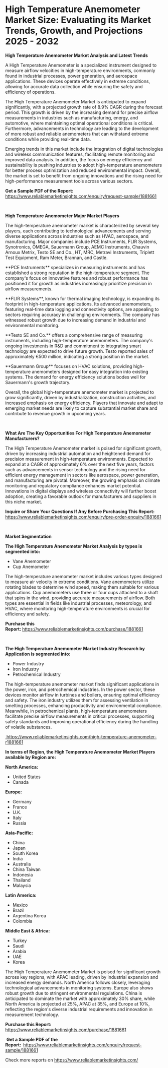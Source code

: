 <p><h1>High Temperature Anemometer Market Size: Evaluating its Market Trends, Growth, and Projections 2025 - 2032</h1></p><p><strong>High Temperature Anemometer Market Analysis and Latest Trends</strong></p>
<p><p>A High Temperature Anemometer is a specialized instrument designed to measure airflow velocities in high-temperature environments, commonly found in industrial processes, power generation, and aerospace applications. These devices operate effectively in extreme conditions, allowing for accurate data collection while ensuring the safety and efficiency of operations.</p><p>The High Temperature Anemometer Market is anticipated to expand significantly, with a projected growth rate of 8.9% CAGR during the forecast period. This growth is driven by the increasing demand for precise airflow measurements in industries such as manufacturing, energy, and automotive, where maintaining optimal operational conditions is critical. Furthermore, advancements in technology are leading to the development of more robust and reliable anemometers that can withstand extreme conditions while providing real-time data.</p><p>Emerging trends in this market include the integration of digital technologies and wireless communication features, facilitating remote monitoring and improved data analysis. In addition, the focus on energy efficiency and sustainability is pushing industries to adopt high-temperature anemometers for better process optimization and reduced environmental impact. Overall, the market is set to benefit from ongoing innovations and the rising need for high-performance measurement tools across various sectors.</p></p>
<p><strong>Get a Sample PDF of the Report:&nbsp;</strong> <a href="https://www.reliablemarketinsights.com/enquiry/request-sample/1881661?utm_campaign=3064&utm_medium=2&utm_source=Github&utm_content=ia&utm_term=11042025&utm_id=high-temperature-anemometer">https://www.reliablemarketinsights.com/enquiry/request-sample/1881661</a></p>
<p>&nbsp;</p>
<p><strong>High Temperature Anemometer Major Market Players</strong></p>
<p><p>The high-temperature anemometer market is characterized by several key players, each contributing to technological advancements and serving diverse applications across industries such as HVAC, aerospace, and manufacturing. Major companies include PCE Instruments, FLIR Systems, Synotronics, OMEGA, Sauermann Group, AEMC Instruments, Chauvin Arnoux Metrix, Testo SE and Co., HT, MRC, Metravi Instruments, Triplett Test Equipment, Ram Meter, Brannan, and Castle.</p><p>**PCE Instruments** specializes in measuring instruments and has established a strong reputation in the high-temperature segment. The company's focus on innovative features and robust performance has positioned it for growth as industries increasingly prioritize precision in airflow measurements.</p><p>**FLIR Systems**, known for thermal imaging technology, is expanding its footprint in high-temperature applications. Its advanced anemometers, featuring real-time data logging and connectivity options, are appealing to sectors requiring accuracy in challenging environments. The company has witnessed robust growth due to increasing demand in industrial and environmental monitoring.</p><p>**Testo SE and Co.** offers a comprehensive range of measuring instruments, including high-temperature anemometers. The company's ongoing investments in R&D and commitment to integrating smart technology are expected to drive future growth. Testo reported sales of approximately €500 million, indicating a strong position in the market.</p><p>**Sauermann Group** focuses on HVAC solutions, providing high-temperature anemometers designed for easy integration into existing systems. The demand for energy efficiency solutions bodes well for Sauermann's growth trajectory.</p><p>Overall, the global high-temperature anemometer market is projected to grow significantly, driven by industrialization, construction activities, and increased emphasis on energy efficiency. Players that innovate and adapt to emerging market needs are likely to capture substantial market share and contribute to revenue growth in upcoming years.</p></p>
<p>&nbsp;</p>
<p><strong>What Are The Key Opportunities For High Temperature Anemometer Manufacturers?</strong></p>
<p><p>The High Temperature Anemometer market is poised for significant growth, driven by increasing industrial automation and heightened demand for precision measurement in high-temperature environments. Expected to expand at a CAGR of approximately 6% over the next five years, factors such as advancements in sensor technology and the rising need for efficient energy management in sectors like aerospace, power generation, and manufacturing are pivotal. Moreover, the growing emphasis on climate monitoring and regulatory compliance enhances market potential. Innovations in digital displays and wireless connectivity will further boost adoption, creating a favorable outlook for manufacturers and suppliers in this niche market.</p></p>
<p><strong>Inquire or Share Your Questions If Any Before Purchasing This Report:</strong> <a href="https://www.reliablemarketinsights.com/enquiry/pre-order-enquiry/1881661?utm_campaign=3064&utm_medium=2&utm_source=Github&utm_content=ia&utm_term=11042025&utm_id=high-temperature-anemometer">https://www.reliablemarketinsights.com/enquiry/pre-order-enquiry/1881661</a></p>
<p>&nbsp;</p>
<p><strong>Market Segmentation</strong></p>
<p><strong>The High Temperature Anemometer Market Analysis by types is segmented into:</strong></p>
<p><ul><li>Vane Anemometer</li><li>Cup Anemometer</li></ul></p>
<p><p>The high-temperature anemometer market includes various types designed to measure air velocity in extreme conditions. Vane anemometers utilize rotating blades to determine wind speed, making them suitable for various applications. Cup anemometers use three or four cups attached to a shaft that spins in the wind, providing accurate measurements of airflow. Both types are essential in fields like industrial processes, meteorology, and HVAC, where monitoring high-temperature environments is crucial for efficiency and safety.</p></p>
<p><strong>Purchase this Report:&nbsp;</strong><a href="https://www.reliablemarketinsights.com/purchase/1881661?utm_campaign=3064&utm_medium=2&utm_source=Github&utm_content=ia&utm_term=11042025&utm_id=high-temperature-anemometer">https://www.reliablemarketinsights.com/purchase/1881661</a></p>
<p>&nbsp;</p>
<p><strong>The High Temperature Anemometer Market Industry Research by Application is segmented into:</strong></p>
<p><ul><li>Power Industry</li><li>Iron Industry</li><li>Petrochemical Industry</li></ul></p>
<p><p>The high-temperature anemometer market finds significant applications in the power, iron, and petrochemical industries. In the power sector, these devices monitor airflow in turbines and boilers, ensuring optimal efficiency and safety. The iron industry utilizes them for assessing ventilation in smelting processes, enhancing productivity and environmental compliance. Meanwhile, in petrochemical plants, high-temperature anemometers facilitate precise airflow measurements in critical processes, supporting safety standards and improving operational efficiency during the handling of volatile substances.</p></p>
<p><a href="https://www.reliablemarketinsights.com/high-temperature-anemometer-r1881661?utm_campaign=3064&utm_medium=2&utm_source=Github&utm_content=ia&utm_term=11042025&utm_id=high-temperature-anemometer">&nbsp;https://www.reliablemarketinsights.com/high-temperature-anemometer-r1881661</a></p>
<p><strong>In terms of Region, the High Temperature Anemometer Market Players available by Region are:</strong></p>
<p>
    <p> <strong> North America: </strong>
        <ul>
            <li>United States</li>
            <li>Canada</li>
        </ul>
        </p> 
    <p> <strong> Europe: </strong>
        <ul>
            <li>Germany</li>
            <li>France</li>
            <li>U.K.</li>
            <li>Italy</li>
            <li>Russia</li>
        </ul>
        </p> 
    <p> <strong> Asia-Pacific: </strong>
        <ul>
            <li>China</li>
            <li>Japan</li>
            <li>South Korea</li>
            <li>India</li>
            <li>Australia</li>
            <li>China Taiwan</li>
            <li>Indonesia</li>
            <li>Thailand</li>
            <li>Malaysia</li>
        </ul>
        </p> 
    <p> <strong> Latin America: </strong>
        <ul>
            <li>Mexico</li>
            <li>Brazil</li>
            <li>Argentina Korea</li>
            <li>Colombia</li>
        </ul>
        </p> 
    <p> <strong> Middle East & Africa: </strong>
        <ul>
            <li>Turkey</li>
            <li>Saudi</li>
            <li>Arabia</li>
            <li>UAE</li>
            <li>Korea</li>
        </ul>
    </p>
    </p>
<p><p>The High Temperature Anemometer Market is poised for significant growth across key regions, with APAC leading, driven by industrial expansion and increased energy demands. North America follows closely, leveraging technological advancements in monitoring systems. Europe also shows robust growth due to stringent environmental regulations. China is anticipated to dominate the market with approximately 30% share, while North America is projected at 25%, APAC at 35%, and Europe at 10%, reflecting the region's diverse industrial requirements and innovation in measurement technology.</p></p>
<p><strong>Purchase this Report: </strong><a href="https://www.reliablemarketinsights.com/purchase/1881661?utm_campaign=3064&utm_medium=2&utm_source=Github&utm_content=ia&utm_term=11042025&utm_id=high-temperature-anemometer">https://www.reliablemarketinsights.com/purchase/1881661</a></p>
<p>&nbsp;<strong>Get a Sample PDF of the Report:&nbsp;&nbsp;</strong><a href="https://www.reliablemarketinsights.com/enquiry/request-sample/1881661?utm_campaign=3064&utm_medium=2&utm_source=Github&utm_content=ia&utm_term=11042025&utm_id=high-temperature-anemometer">https://www.reliablemarketinsights.com/enquiry/request-sample/1881661</a></p>
<p><strong></strong></p>
<p>Check more reports on <a href="https://www.reliablemarketinsights.com/?utm_campaign=3064&utm_medium=2&utm_source=Github&utm_content=ia&utm_term=11042025&utm_id=high-temperature-anemometer">https://www.reliablemarketinsights.com/</a></p>